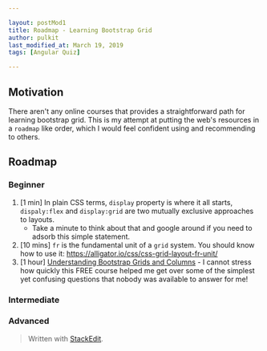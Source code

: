 ```yaml
---

layout: postMod1
title: Roadmap - Learning Bootstrap Grid
author: pulkit
last_modified_at: March 19, 2019
tags: [Angular Quiz]

---
```


## Motivation 

There aren't any online courses that provides a straightforward path for learning bootstrap grid. This is my attempt at putting the web's resources in a `roadmap` like order, which I would feel confident using and recommending to others.

## Roadmap

### Beginner

1. [1 min] In plain CSS terms, `display` property is where it all starts, `dispaly:flex` and `display:grid` are two mutually exclusive approaches to layouts.
	* Take a minute to think about that and google around if you need to adsorb this simple statement.
2. [10 mins] `fr` is the fundamental unit of a `grid` system. You should know how to use it: https://alligator.io/css/css-grid-layout-fr-unit/
3. [1 hour] [Understanding Bootstrap Grids and Columns](https://www.udemy.com/share/100p1oBEcceVpQ/) - I cannot stress how quickly this FREE course helped me get over some of the simplest yet confusing questions that nobody was available to answer for me!

### Intermediate

### Advanced

> Written with [StackEdit](https://stackedit.io/).
<!--stackedit_data:
eyJoaXN0b3J5IjpbLTE3MTE5MDQyNzYsLTQwNjMxMDUwN119
-->